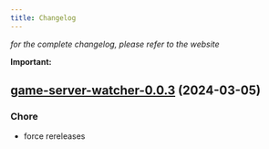 ```yaml
---
title: Changelog
---
```



*for the complete changelog, please refer to the website*

**Important:**


## [game-server-watcher-0.0.3](https://github.com/truecharts/charts/compare/game-server-watcher-0.0.2...game-server-watcher-0.0.3) (2024-03-05)

### Chore



- force rereleases